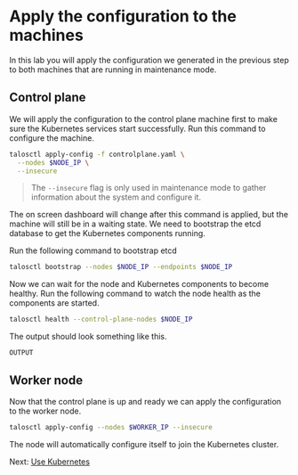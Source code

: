 # Apply the configuration to the machines

In this lab you will apply the configuration we generated in the previous step to both machines that are running in maintenance mode.

## Control plane

We will apply the configuration to the control plane machine first to make sure the Kubernetes services start successfully.
Run this command to configure the machine.

```sh
talosctl apply-config -f controlplane.yaml \
  --nodes $NODE_IP \
  --insecure
```

> The `--insecure` flag is only used in maintenance mode to gather information about the system and configure it.

The on screen dashboard will change after this command is applied, but the machine will still be in a waiting state.
We need to bootstrap the etcd database to get the Kubernetes components running.

Run the following command to bootstrap etcd

```sh
talosctl bootstrap --nodes $NODE_IP --endpoints $NODE_IP
```

Now we can wait for the node and Kubernetes components to become healthy.
Run the following command to watch the node health as the components are started.

```sh
talosctl health --control-plane-nodes $NODE_IP
```

The output should look something like this.

```
OUTPUT
```

## Worker node

Now that the control plane is up and ready we can apply the configuration to the worker node.

```sh
talosctl apply-config --nodes $WORKER_IP --insecure
```

The node will automatically configure itself to join the Kubernetes cluster.

Next: [Use Kubernetes](06-kubernetes.md)
